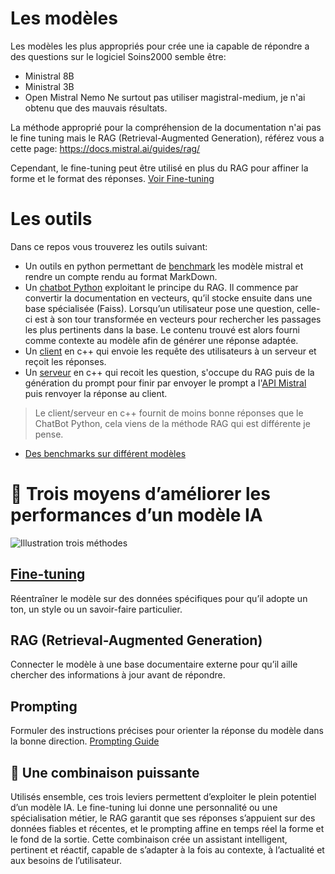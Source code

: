 # Les modèles
Les modèles les plus appropriés pour crée une ia capable de répondre a des questions sur le logiciel Soins2000 semble être:
- Ministral 8B
- Ministral 3B
- Open Mistral Nemo
Ne surtout pas utiliser magistral-medium, je n'ai obtenu que des mauvais résultats.

La méthode approprié pour la compréhension de la documentation n'ai pas le fine tuning mais le RAG (Retrieval-Augmented Generation), référez vous a cette page: https://docs.mistral.ai/guides/rag/

Cependant, le fine-tuning peut être utilisé en plus du RAG pour affiner la forme et le format des réponses. [Voir Fine-tuning](/Fine%20tuning.md)


# Les outils
Dans ce repos vous trouverez les outils suivant:
- Un outils en python permettant de [benchmark](/Programmes/ChatBot%20Python/benchmark.py) les modèle mistral et rendre un compte rendu au format MarkDown.
- Un [chatbot Python](/Programmes/ChatBot%20Python/) exploitant le principe du RAG. Il commence par convertir la documentation en vecteurs, qu’il stocke ensuite dans une base spécialisée (Faiss). Lorsqu’un utilisateur pose une question, celle-ci est à son tour transformée en vecteurs pour rechercher les passages les plus pertinents dans la base. Le contenu trouvé est alors fourni comme contexte au modèle afin de générer une réponse adaptée.
- Un [client](/Programmes/Chatbot%20client-serveur%20C++/Client/) en c++ qui envoie les requête des utilisateurs à un serveur et reçoit les réponses.
- Un [serveur](/Programmes/Chatbot%20client-serveur%20C++/Serveur/) en c++ qui recoit les question, s'occupe du RAG puis de la génération du prompt pour finir par envoyer le prompt a l'[API Mistral](https://console.mistral.ai/) puis renvoyer la réponse au client.
> Le client/serveur en c++ fournit de moins bonne réponses que le ChatBot Python, cela viens de la méthode RAG qui est différente je pense.
- [Des benchmarks sur différent modèles](/benchmarks/)

# 🚀 Trois moyens d’améliorer les performances d’un modèle IA
![Illustration trois méthodes](chemin/vers/image.jpg)
## [Fine-tuning](Fine%20tuning.md)
Réentraîner le modèle sur des données spécifiques pour qu’il adopte un ton, un style ou un savoir-faire particulier.

## RAG (Retrieval-Augmented Generation)
Connecter le modèle à une base documentaire externe pour qu’il aille chercher des informations à jour avant de répondre.

## Prompting
Formuler des instructions précises pour orienter la réponse du modèle dans la bonne direction.
[Prompting Guide](https://docs.mistral.ai/guides/prompting_capabilities/)

## 🧩 Une combinaison puissante
Utilisés ensemble, ces trois leviers permettent d’exploiter le plein potentiel d’un modèle IA.
Le fine-tuning lui donne une personnalité ou une spécialisation métier, le RAG garantit que ses réponses s’appuient sur des données fiables et récentes, et le prompting affine en temps réel la forme et le fond de la sortie.
Cette combinaison crée un assistant intelligent, pertinent et réactif, capable de s’adapter à la fois au contexte, à l’actualité et aux besoins de l’utilisateur.


